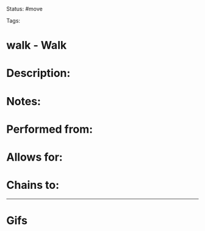 Status: #move

Tags: 

# walk - Walk

# Description:


# Notes:


# Performed from:


# Allows for:


# Chains to:


___
# Gifs
